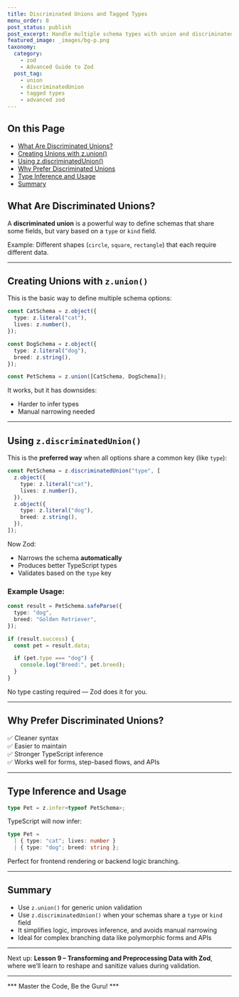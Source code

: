 ```yaml
---
title: Discriminated Unions and Tagged Types
menu_order: 8
post_status: publish
post_excerpt: Handle multiple schema types with union and discriminatedUnion for clean branching.
featured_image: _images/bg-p.png
taxonomy:
  category:
    - zod
    - Advanced Guide to Zod
  post_tag:
    - union
    - discriminatedUnion
    - tagged types
    - advanced zod
---
```


<div class="toc" markdown="1">

## On this Page

- [What Are Discriminated Unions?](#what-are-discriminated-unions)
- [Creating Unions with z.union()](#creating-unions-with-zunion)
- [Using z.discriminatedUnion()](#using-zdiscriminatedunion)
- [Why Prefer Discriminated Unions](#why-prefer-discriminated-unions)
- [Type Inference and Usage](#type-inference-and-usage)
- [Summary](#summary)

</div>

<div class="guru-main" markdown="1">

## What Are Discriminated Unions?

A **discriminated union** is a powerful way to define schemas that share some fields, but vary based on a `type` or `kind` field.

Example: Different shapes (`circle`, `square`, `rectangle`) that each require different data.

---

## Creating Unions with `z.union()`

This is the basic way to define multiple schema options:

```ts
const CatSchema = z.object({
  type: z.literal("cat"),
  lives: z.number(),
});

const DogSchema = z.object({
  type: z.literal("dog"),
  breed: z.string(),
});

const PetSchema = z.union([CatSchema, DogSchema]);
```

It works, but it has downsides:
- Harder to infer types
- Manual narrowing needed

---

## Using `z.discriminatedUnion()`

This is the **preferred way** when all options share a common key (like `type`):

```ts
const PetSchema = z.discriminatedUnion("type", [
  z.object({
    type: z.literal("cat"),
    lives: z.number(),
  }),
  z.object({
    type: z.literal("dog"),
    breed: z.string(),
  }),
]);
```

Now Zod:
- Narrows the schema **automatically**
- Produces better TypeScript types
- Validates based on the `type` key

### Example Usage:

```ts
const result = PetSchema.safeParse({
  type: "dog",
  breed: "Golden Retriever",
});

if (result.success) {
  const pet = result.data;

  if (pet.type === "dog") {
    console.log("Breed:", pet.breed);
  }
}
```

No type casting required — Zod does it for you.

---

## Why Prefer Discriminated Unions?

✅ Cleaner syntax  
✅ Easier to maintain  
✅ Stronger TypeScript inference  
✅ Works well for forms, step-based flows, and APIs

---

## Type Inference and Usage

```ts
type Pet = z.infer<typeof PetSchema>;
```

TypeScript will now infer:

```ts
type Pet =
  | { type: "cat"; lives: number }
  | { type: "dog"; breed: string };
```

Perfect for frontend rendering or backend logic branching.

---

## Summary

- Use `z.union()` for generic union validation
- Use `z.discriminatedUnion()` when your schemas share a `type` or `kind` field
- It simplifies logic, improves inference, and avoids manual narrowing
- Ideal for complex branching data like polymorphic forms and APIs

---

Next up: **Lesson 9 – Transforming and Preprocessing Data with Zod**, where we’ll learn to reshape and sanitize values during validation.

---

*** Master the Code, Be the Guru! ***

</div>
